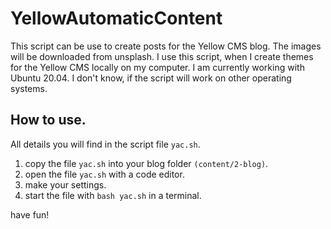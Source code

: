 # YellowAutomaticContent
This script can be use to create posts for the Yellow CMS blog. The images will be downloaded from unsplash.
I use this script, when I create themes for the Yellow CMS locally on my computer.
I am currently working with Ubuntu 20.04. I don't know, if the script will work on other operating systems.

## How to use.
All details you will find in the script file `yac.sh`.

1. copy the file `yac.sh` into your blog folder `(content/2-blog)`. 
2. open the file `yac.sh` with a code editor.
3. make your settings.
4. start the file with `bash yac.sh` in a terminal.

have fun!
